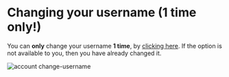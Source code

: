# Changing your username (1 time only!)

You can **only** change your username **1 time**, by [clicking here]( https://replit.com/~/cli/account/change-username?run=1). If the option is not available to you, then you have already changed it.

![account change-username](/images/misc/account-change-username.png)